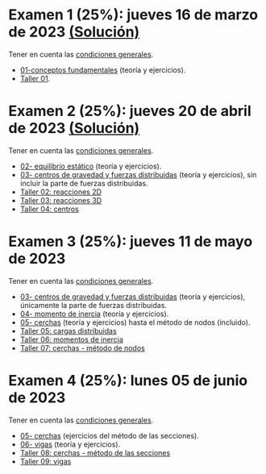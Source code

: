 
# Examen 1 (25%): jueves 16 de marzo de 2023 [(Solución)](/docs/SOL-examen_1-2023-1s.pdf)
Tener en cuenta las [condiciones generales](/docs/cronograma_2023-1s.md#sobre-la-evaluación).

- [01-conceptos fundamentales](https://drive.google.com/file/d/1wHVbaJxeK1ICHDDJ3cXFpDhef2HDRwxe/view) (teoría y ejercicios).
- [Taller 01](https://drive.google.com/file/d/1y1wtrcX0VtL_hD6Vs7VCk9YncGb-i4BN/view).

# Examen 2 (25%): jueves 20 de abril de 2023 [(Solución)](/docs/SOL-examen_2-2023-1s.pdf)
Tener en cuenta las [condiciones generales](/docs/cronograma_2023-1s.md#sobre-la-evaluación).

- [02- equilibrio estático](https://drive.google.com/file/d/1zGMlxq3HT2ADkKtL_xXswFduoYsWvPFG/view?usp=sharing) (teoría y ejercicios).
- [03- centros de gravedad y fuerzas distribuidas](https://drive.google.com/file/d/1zoq5rxK4id7QVuzhLjPVIDnWY4Xs8iBy/view?usp=sharing) (teoría y ejercicios), sin incluir la parte de fuerzas distribuidas.
- [Taller 02: reacciones 2D](https://drive.google.com/file/d/1yuF4Hzw_owZJmIjyCq5iv2UBboXlzvCA/view?usp=sharing)
- [Taller 03: reacciones 3D](https://drive.google.com/file/d/1zNzEq6rsMotcjNFeGPsIotyHfy1lWOIt/view?usp=sharing)
- [Taller 04: centros](https://drive.google.com/file/d/10V0eGGvVckRcqHWqJxOgWPQGiVQ5Looi/view?usp=sharing)


# Examen 3 (25%): jueves 11 de mayo de 2023
Tener en cuenta las [condiciones generales](/docs/cronograma_2023-1s.md#sobre-la-evaluación).
- [03- centros de gravedad y fuerzas distribuidas](https://drive.google.com/file/d/1zoq5rxK4id7QVuzhLjPVIDnWY4Xs8iBy/view?usp=sharing) (teoría y ejercicios), únicamente la parte de fuerzas distribuidas.
- [04- momento de inercia](https://drive.google.com/file/d/1I7kO0bDeBa2wgW3hK-erDytze_oy4M1J/view?usp=sharing) (teoría y ejercicios).
- [05- cerchas](https://drive.google.com/file/d/1P74bk-mspZr-gRC4DT4WA-CABK4lTp2s/view?usp=sharing) (teoría y ejercicios) hasta el método de nodos (incluido).
- [Taller 05: cargas distribuidas](https://drive.google.com/open?id=1LB7G1jtXeZ0A4roDUGufIW5ojbx6oDJn&authuser=jnramirezg%40unal.edu.co&usp=drive_fs)
- [Taller 06: momentos de inercia](https://drive.google.com/file/d/1Rjge0tDraPtNmoHrITthDeEoEQZlkgeq/view?usp=sharing)
- [Taller 07: cerchas - método de nodos](https://drive.google.com/file/d/1UhuCw9ak5HqgBiib54v2zJfD6oDVpnwE/view?usp=sharing)

# Examen 4 (25%): lunes 05 de junio de 2023
Tener en cuenta las [condiciones generales](/docs/cronograma_2023-1s.md#sobre-la-evaluación).
- [05- cerchas](https://drive.google.com/file/d/1P74bk-mspZr-gRC4DT4WA-CABK4lTp2s/view?usp=sharing) (ejercicios del método de las secciones).
- [06- vigas](https://drive.google.com/file/d/1gt5SW00SKDwN_6rJtC80heJd0rLaJq_y/view?usp=sharing) (teoría y ejercicios).
- [Taller 08: cerchas - método de las secciones](https://drive.google.com/file/d/1gsBc8e6BFxqH3mZLs8u0BQ5sz-b1XkUC/view?usp=sharing)
- [Taller 09: vigas](https://drive.google.com/file/d/1iF9MtwByNULjmcM5ly8jNQRWG9fzCeHC/view?usp=sharing)

